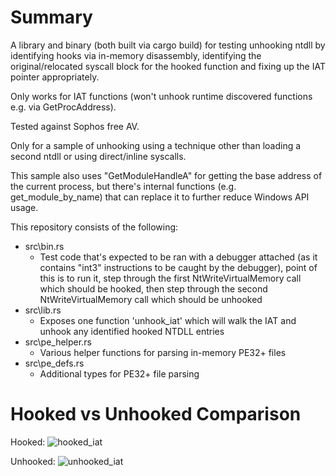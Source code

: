 # Summary

A library and binary (both built via cargo build) for testing unhooking ntdll by identifying hooks via in-memory disassembly,
identifying the original/relocated syscall block for the hooked function and fixing up the IAT pointer appropriately.

Only works for IAT functions (won't unhook runtime discovered functions e.g. via GetProcAddress).

Tested against Sophos free AV.

Only for a sample of unhooking using a technique other than loading a second ntdll or using direct/inline syscalls.

This sample also uses "GetModuleHandleA" for getting the base address of the current process, but there's internal functions (e.g. get_module_by_name) that can replace it to further reduce Windows API usage.

This repository consists of the following:

- src\bin.rs
    - Test code that's expected to be ran with a debugger attached (as it contains "int3" instructions to be caught by the debugger), point of this is to run it, step through the first NtWriteVirtualMemory call which should be hooked, then step through the second NtWriteVirtualMemory call which should be unhooked
- src\lib.rs
    - Exposes one function 'unhook_iat' which will walk the IAT and unhook any identified hooked NTDLL entries
- src\pe_helper.rs
    - Various helper functions for parsing in-memory PE32+ files 
- src\pe_defs.rs
    - Additional types for PE32+ file parsing
    
    
# Hooked vs Unhooked Comparison

Hooked:
![hooked_iat](https://user-images.githubusercontent.com/16039802/226813526-63c0278d-a6d8-4004-aed6-dc9cadf05d0d.png)

Unhooked:
![unhooked_iat](https://user-images.githubusercontent.com/16039802/226813548-d9b83110-64e4-42b9-8d5d-edd9205ff7f9.png)
